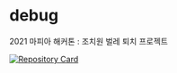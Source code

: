 # debug
2021 마피아 해커톤 : 조치원 벌레 퇴치 프로젝트


[![Repository Card](https://widget.realdeveloper.pro/api/card?user=isdiscodead&repo=debug)](https://github.com/isdiscodead/debug)
